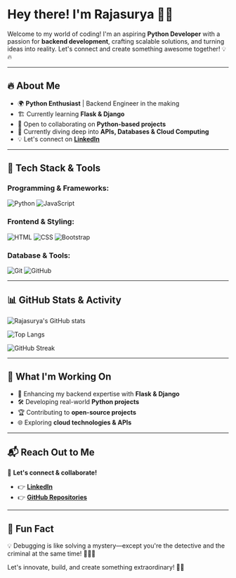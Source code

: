 # Hey there! I'm Rajasurya 🚀✨

Welcome to my world of coding! I'm an aspiring **Python Developer** with a passion for **backend development**, crafting scalable solutions, and turning ideas into reality. Let's connect and create something awesome together! 💡🔥

---

## 🔥 About Me
- 🌍 **Python Enthusiast** | Backend Engineer in the making
- 🏗️ Currently  learning **Flask & Django**
- 🤝 Open to collaborating on **Python-based projects**
- 🌱 Currently diving deep into **APIs, Databases & Cloud Computing**
- 💡 Let's connect on **[LinkedIn](www.linkedin.com/in/rajasurya7775)**

---

## 🚀 Tech Stack & Tools
### Programming & Frameworks:
![Python](https://img.shields.io/badge/Python-3776AB?style=for-the-badge&logo=python&logoColor=white)
![JavaScript](https://img.shields.io/badge/JavaScript-F7DF1E?style=for-the-badge&logo=javascript&logoColor=black)

### Frontend & Styling:
![HTML](https://img.shields.io/badge/HTML-E34F26?style=for-the-badge&logo=html5&logoColor=white)
![CSS](https://img.shields.io/badge/CSS-1572B6?style=for-the-badge&logo=css3&logoColor=white)
![Bootstrap](https://img.shields.io/badge/Bootstrap-7952B3?style=for-the-badge&logo=bootstrap&logoColor=white)

### Database & Tools:

![Git](https://img.shields.io/badge/Git-F05032?style=for-the-badge&logo=git&logoColor=white)
![GitHub](https://img.shields.io/badge/GitHub-181717?style=for-the-badge&logo=github&logoColor=white)

---

## 📊 GitHub Stats & Activity
![Rajasurya's GitHub stats](https://github-readme-stats.vercel.app/api?username=Rajasurya7775&show_icons=true&theme=tokyonight)

![Top Langs](https://github-readme-stats.vercel.app/api/top-langs/?username=Rajasurya7775&layout=compact&theme=tokyonight)

![GitHub Streak](https://github-readme-streak-stats.herokuapp.com/?user=Rajasurya7775&theme=tokyonight)

---

## 🎯 What I'm Working On
- 🚀 Enhancing my backend expertise with **Flask & Django**
- 🛠️ Developing real-world **Python projects**
- 🏆 Contributing to **open-source projects**
- 🌐 Exploring **cloud technologies & APIs**

---

## 📬 Reach Out to Me
📩 **Let's connect & collaborate!**
- 👉 **[LinkedIn](www.linkedin.com/in/rajasurya7775)**
- 👉 **[GitHub Repositories](https://github.com/Rajasurya7775/)**

---

## 🌟 Fun Fact
💡 Debugging is like solving a mystery—except you're the detective and the criminal at the same time! 🕵️‍♂️🐛

Let's innovate, build, and create something extraordinary! 🚀🎯


<!---
Rajasurya7775/Rajasurya7775 is a ✨ special ✨ repository because its `README.md` (this file) appears on your GitHub profile.
You can click the Preview link to take a look at your changes.
--->
